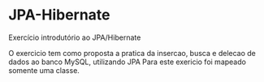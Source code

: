 # JPA-Hibernate
Exercício introdutório ao JPA/Hibernate

O exercicio tem como proposta a pratica da insercao, busca e delecao de dados ao banco MySQL, utilizando JPA
Para este exericio foi mapeado somente uma classe.
